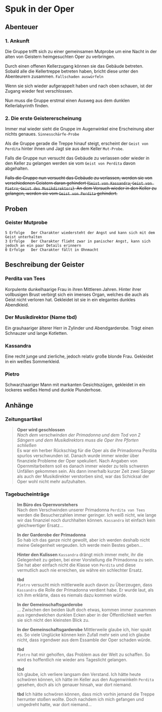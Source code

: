# Spuk in der Oper

## Abenteuer

### 1. Ankunft

Die Gruppe trifft sich zu einer gemeinsamen Mutprobe um eine Nacht in der alten von Geistern heimgesuchten Oper zu verbringen.

Durch einen offenen Kellerzugang können sie das Gebäude betreten. Sobald alle die Kellertreppe betreten haben,
bricht diese unter den Abenteurern zusammen. `Fallschaden auswürfeln`

Wenn sie sich wieder aufgerappelt haben und nach oben schauen, ist der Zugang wieder fest verschlossen.

Nun muss die Gruppe erstmal einen Ausweg aus dem dunklen Kellerlabyrinth finden.

### 2. Die erste Geistererscheinung

Immer mal wieder sieht die Gruppe im Augenwinkel eine Erscheinung aber nichts genaues. `Sinnesschärfe-Probe`

Als die Gruppe gerade die Treppe hinauf steigt, erscheint der `Geist von Perdita` hinter ihnen und Jagt sie aus dem Keller `Mut-Probe`.

Falls die Gruppe nun versucht das Gebäude zu verlassen oder wieder in den Keller zu gelangen werden sie vom 
`Geist von Perdita` davon abgehalten.

~~Falls die Gruppe nun versucht das Gebäude zu verlassen, werden sie von verschiedenen Geistern daran gehindert
 (`Geist von Kassandra`, `Geist von Pietro`, `Geist des Musikdirektors`). 
An dem Versuch wieder in den Keller zu gelangen, werden sie vom `Geist von Perdita` gehindert.~~

## Proben

### Geister Mutprobe

```
5 Erfolge   Der Charakter wiedersteht der Angst und kann sich mit dem Geist unterhalten
3 Erfolge   Der Charakter flieht zwar in panischer Angst, kann sich jedoch an ein paar Details erinnern
0 Erfolge   Der Charakter fällt in Ohnmacht
```

## Beschreibung der Geister

### Perdita van Tees

Korpulente dunkelhaarige Frau in ihren Mittleren Jahren. Hinter ihrer vollbusigen Brust verbirgt sich ein imenses Organ,
welches die auch als Geist nicht verloren hat. Gekleidet ist sie in ein elegantes dunkles Abendkleid.

### Der Musikdirektor (Name tbd)

Ein grauhaariger älterer Herr in Zylinder und Abendgarderobe. Trägt einen Schnauzer und lange Kotletten.

### Kassandra

Eine recht junge und zierliche, jedoch relativ große blonde Frau. Gekleidet in ein weißes Sommerkleid.

### Pietro

Schwarzhaariger Mann mit markanten Gesichtszügen, gekleidet in ein lockeres weißes Hemd und dunkle Plunderhose.

## Anhänge

### Zeitungsartikel

> **Oper wird geschlossen**  
> *Nach dem verschwinden der Primadonna und dem Tod von 2 Sängern und dem Musikdirektors muss die Oper ihre Pforten schließen*  
> Es war ein herber Rückschlag für die Oper als die Primadonna Perdita spurlos verschwunden ist. Danach wurde immer wieder
> über finanziele Probleme der Oper spekuliert. Nach Angaben von Opernmitarbeitern soll es danach immer wieder zu teils
> schweren Unfällen gekommen sein. Als dann innerhalb kurzer Zeit zwei Sänger als auch der Musikdirekter verstorben sind,
> war das Schicksal der Oper wohl nicht mehr aufzuhalten.

### Tagebucheinträge

> **Im Büro des Opernvorstehers**  
> Nach dem Verschwinden unserer Primadonna `Perdita van Tees` werden die Besucherzahlen immer geringer.
> Ich weiß nicht, wie lange wir das finanziel noch durchhalten können. `Kassandra` ist einfach kein gleichwertiger Ersatz...

> **In der Garderobe der Primadonna**  
> So hab ich das ganze nicht gewollt, aber ich werden deshalb nicht meine Gelegenheit vergeuden. Ich werde mein Bestes geben...

> **Hinter den Kulissen**
> `Kassandra` drängt mich immer mehr, ihr die Gelegenheit zu geben, bei einer Vorstellung die Primadonna zu sein.
> Sie hat aber einfach nicht die Klasse von `Perdita` und diese vermutlich auch nie erreichen, sie währe ein schlechter Ersatz.

> **tbd**  
> `Pietro` versucht mich mittlerweile auch davon zu Überzeugen, dass `Kassandra` die Rolle der Primadonna verdient habe.
> Er wurde laut, als ich ihm erklärte, dass es niemals dazu kommen würde.

> **In der Gemeinschaftsgarderobe**  
> ... Zwischen den beiden läuft doch etwas, kommen immer zusammen aus irgendwelchen dunklen Ecken aber in der Öffentlichkeit
> werfen sie sich nicht den kleinsten Blick zu.

> **In der Gemeinschaftsgarderobe**
> Mittlerweile glaube ich, hier spukt es. So viele Unglücke können kein Zufall mehr sein und ich glaube nicht,
> dass irgendwer aus dem Essamble der Oper schaden würde.

> **tbd**  
> `Pietro` hat mir geholfen, das Problem aus der Welt zu schaffen. So wird es hoffentlich nie wieder ans Tageslicht gelangen.

> **tbd**  
> Ich glaube, ich verliere langsam den Verstand. Ich hätte heute schwören können, ich hätte im Keller aus den Augenwinkeln
> `Perdita` gesehen, doch als ich genauer hinsah, war dort niemand.

> **tbd**
> Ich hätte schwören können, dass mich vorhin jemand die Treppe herrunter stoßen wollte. Doch nachdem ich mich gefangen
> und umgedreht hatte, war dort niemand...
